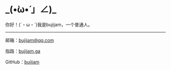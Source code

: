 # \_(•̀ω•́ 」∠)\_
你好！(`・ω・´)我是bujijam，一个普通人。

***

邮箱：[bujijam@qq.com](mailto:bujijam@qq.com)

指路：[bujijam.ga](https://bujijam.ga)

GitHub：[bujijam](https://github.com/bujijam)

